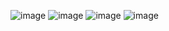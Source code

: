 ![image](https://github.com/JahanRazh/Snake_Mobile_Game/assets/121393192/255a3820-53e7-414c-b00e-ff6a46f63ea2) ![image](https://github.com/JahanRazh/Snake_Mobile_Game/assets/121393192/e1af939e-3bba-462c-9b32-b739ad530679)
![image](https://github.com/JahanRazh/Snake_Mobile_Game/assets/121393192/65f50144-1bd6-4d5b-b76f-092399a762be) 
![image](https://github.com/JahanRazh/Snake_Mobile_Game/assets/121393192/ab1d56a1-6611-46a8-8dfd-3ffe8b28c7b7)


